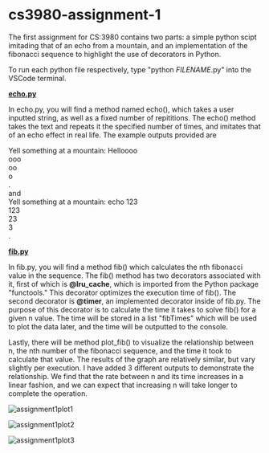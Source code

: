 # cs3980-assignment-1
The first assignment for CS:3980 contains two parts: a simple python scipt imitading that of an echo from a mountain, and an implementation of the fibonacci sequence to highlight the use of decorators in Python.

To run each python file respectively, type "python <em>FILENAME</em>.py" into the VSCode terminal.

<ins> **echo.py** </ins> 

In echo.py, you will find a method named echo(), which takes a user inputted string, as well as a fixed number of repititions. The echo() method takes the text and repeats it the specified number of times, and imitates that of an echo effect in real life.
The example outputs provided are 

   Yell something at a mountain: Helloooo <br>
   ooo <br>
   oo <br>
   o <br>
   . <br>
and <br>
   Yell something at a mountain: echo 123 <br>
   123 <br>
   23 <br>
   3 <br>
   . <br>

<ins> **fib.py** </ins>

In fib.py, you will find a method fib() which calculates the nth fibonacci value in the sequence. The fib() method has two decorators associated with it, first of which is **@lru_cache**, which is imported from the Python package "functools." This decorator optimizes the execution time of fib(). The second decorator is **@timer**, an implemented decorator inside of fib.py. The purpose of this decorator is to calculate the time it takes to solve fib() for a given n value. The time will be stored in a list "fibTimes" which will be used to plot the data later, and the time will be outputted to the console.

Lastly, there will be method plot_fib() to visualize the relationship between n, the nth number of the fibonacci sequence, and the time it took to calculate that value. The results of the graph are relatively similar, but vary slightly per execution. I have added 3 different outputs to demonstrate the relationship. We find that the rate between n and its time increases in a linear fashion, and we can expect that increasing n will take longer to complete the operation.

![assignment1plot1](https://github.com/user-attachments/assets/9642676c-bfe4-4519-b8b5-6079674765eb)

![assignment1plot2](https://github.com/user-attachments/assets/37bebb00-9f62-426f-862f-1e21922f648a)

![assignment1plot3](https://github.com/user-attachments/assets/d0f5498c-8093-4580-a4c4-a8d743ed2693)
